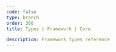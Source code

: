 ```yaml
---
code: false
type: branch
order: 300
title: Types | Framework | Core

description: Framework types reference
---
```


<RedirectToFirstChild />
